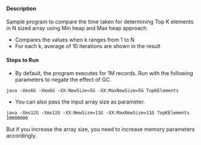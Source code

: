 #### Description
Sample program to compare the time taken for determining Top K elements in N sized array using Min heap and Max heap approach.
- Compares the values when k ranges from 1 to N
- For each k, average of 10 iterations are shown in the result

#### Steps to Run
- By default, the program executes for 1M records. Run with the following parameters to negate the effect of GC.
```
java -Xms6G -Xmx6G -XX:NewSize=5G -XX:MaxNewSize=5G TopKElements
```
- You can also pass the input array size as parameter. 
````
java -Xms12G -Xmx12G -XX:NewSize=11G -XX:MaxNewSize=11G TopKElements 10000000
````
But if you increase the array size, you need to increase memory parameters accordingly.
